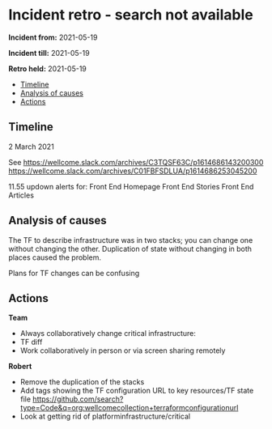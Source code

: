 # Incident retro - search not available 

**Incident from:** 2021-05-19

**Incident till:** 2021-05-19

**Retro held:** 2021-05-19

- [Timeline](#timeline)
- [Analysis of causes](#analysis-of-causes)
- [Actions](#actions)

## Timeline

2 March 2021

See https://wellcome.slack.com/archives/C3TQSF63C/p1614686143200300
https://wellcome.slack.com/archives/C01FBFSDLUA/p1614686253045200

11.55 updown alerts for:
Front End Homepage
Front End Stories
Front End Articles




## Analysis of causes

The TF to describe infrastructure was in two stacks; you can change one without changing the other. Duplication of state without changing in both places caused the problem.

Plans for TF changes can be confusing


## Actions

**Team**
- Always collaboratively change critical infrastructure:
- TF diff
- Work collaboratively in person or via screen sharing remotely


**Robert**
- Remove the duplication of the stacks
- Add tags showing the TF configuration URL to key resources/TF state file
https://github.com/search?type=Code&q=org:wellcomecollection+terraformconfigurationurl
- Look at getting rid of platforminfrastructure/critical

